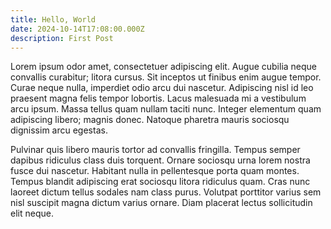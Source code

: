 ```yaml
---
title: Hello, World
date: 2024-10-14T17:08:00.000Z
description: First Post
---
```

Lorem ipsum odor amet, consectetuer adipiscing elit. Augue cubilia neque convallis curabitur; litora cursus. Sit inceptos ut finibus enim augue tempor. Curae neque nulla, imperdiet odio arcu dui nascetur. Adipiscing nisl id leo praesent magna felis tempor lobortis. Lacus malesuada mi a vestibulum arcu ipsum. Massa tellus quam nullam taciti nunc. Integer elementum quam adipiscing libero; magnis donec. Natoque pharetra mauris sociosqu dignissim arcu egestas.

Pulvinar quis libero mauris tortor ad convallis fringilla. Tempus semper dapibus ridiculus class duis torquent. Ornare sociosqu urna lorem nostra fusce dui nascetur. Habitant nulla in pellentesque porta quam montes. Tempus blandit adipiscing erat sociosqu litora ridiculus quam. Cras nunc laoreet dictum tellus sodales nam class purus. Volutpat porttitor varius sem nisl suscipit magna dictum varius ornare. Diam placerat lectus sollicitudin elit neque.
